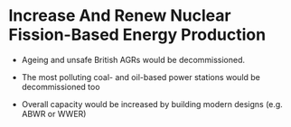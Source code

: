 Increase And Renew Nuclear Fission-Based Energy Production
==========================================================

* Ageing and unsafe British AGRs would be decommissioned.

* The most polluting coal- and oil-based power stations would be 
decommissioned too 

* Overall capacity would be increased by building modern designs (e.g. 
ABWR or WWER) 
